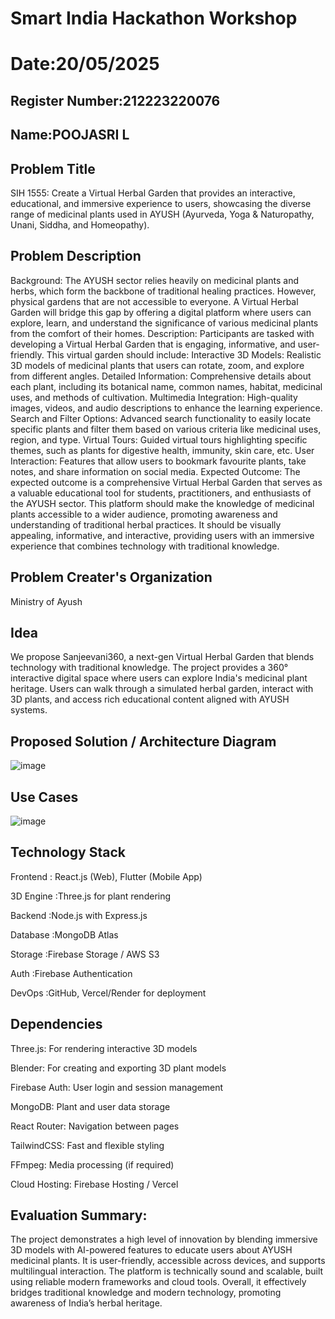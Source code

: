 # Smart India Hackathon Workshop
# Date:20/05/2025
## Register Number:212223220076
## Name:POOJASRI L
## Problem Title
SIH 1555: Create a Virtual Herbal Garden that provides an interactive, educational, and immersive experience to users, showcasing the diverse range of medicinal plants used in AYUSH (Ayurveda, Yoga & Naturopathy, Unani, Siddha, and Homeopathy).
## Problem Description
Background: The AYUSH sector relies heavily on medicinal plants and herbs, which form the backbone of traditional healing practices. However, physical gardens that are not accessible to everyone. A Virtual Herbal Garden will bridge this gap by offering a digital platform where users can explore, learn, and understand the significance of various medicinal plants from the comfort of their homes. Description: Participants are tasked with developing a Virtual Herbal Garden that is engaging, informative, and user-friendly. This virtual garden should include: Interactive 3D Models: Realistic 3D models of medicinal plants that users can rotate, zoom, and explore from different angles. Detailed Information: Comprehensive details about each plant, including its botanical name, common names, habitat, medicinal uses, and methods of cultivation. Multimedia Integration: High-quality images, videos, and audio descriptions to enhance the learning experience. Search and Filter Options: Advanced search functionality to easily locate specific plants and filter them based on various criteria like medicinal uses, region, and type. Virtual Tours: Guided virtual tours highlighting specific themes, such as plants for digestive health, immunity, skin care, etc. User Interaction: Features that allow users to bookmark favourite plants, take notes, and share information on social media. Expected Outcome: The expected outcome is a comprehensive Virtual Herbal Garden that serves as a valuable educational tool for students, practitioners, and enthusiasts of the AYUSH sector. This platform should make the knowledge of medicinal plants accessible to a wider audience, promoting awareness and understanding of traditional herbal practices. It should be visually appealing, informative, and interactive, providing users with an immersive experience that combines technology with traditional knowledge.

## Problem Creater's Organization
Ministry of Ayush

## Idea
We propose Sanjeevani360, a next-gen Virtual Herbal Garden that blends technology with traditional knowledge. The project provides a 360° interactive digital space where users can explore India's medicinal plant heritage. Users can walk through a simulated herbal garden, interact with 3D plants, and access rich educational content aligned with AYUSH systems.


## Proposed Solution / Architecture Diagram
![image](https://github.com/user-attachments/assets/6941bad2-b11a-4e35-be1c-e8447458b7a7)



## Use Cases
![image](https://github.com/user-attachments/assets/77fe3713-017f-49e2-8a3c-cd4db4d06f6c)



## Technology Stack

Frontend	: React.js (Web), Flutter (Mobile App)

3D Engine	:Three.js for plant rendering

Backend	  :Node.js with Express.js

Database	:MongoDB Atlas

Storage	  :Firebase Storage / AWS S3

Auth	    :Firebase Authentication

DevOps	  :GitHub, Vercel/Render for deployment


## Dependencies

Three.js: For rendering interactive 3D models

Blender: For creating and exporting 3D plant models

Firebase Auth: User login and session management

MongoDB: Plant and user data storage

React Router: Navigation between pages

TailwindCSS: Fast and flexible styling

FFmpeg: Media processing (if required)

Cloud Hosting: Firebase Hosting / Vercel

## Evaluation Summary:

The project demonstrates a high level of innovation by blending immersive 3D models with AI-powered features to educate users about AYUSH medicinal plants. It is user-friendly, accessible across devices, and supports multilingual interaction. The platform is technically sound and scalable, built using reliable modern frameworks and cloud tools. Overall, it effectively bridges traditional knowledge and modern technology, promoting awareness of India’s herbal heritage.

